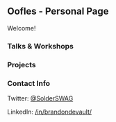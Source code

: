 ## Oofles - Personal Page

Welcome!

### Talks & Workshops



### Projects



### Contact Info

Twitter: [@SolderSWAG](https://twitter.com/SolderSwag)

LinkedIn: [/in/brandondevault/](https://www.linkedin.com/in/brandondevault/)
